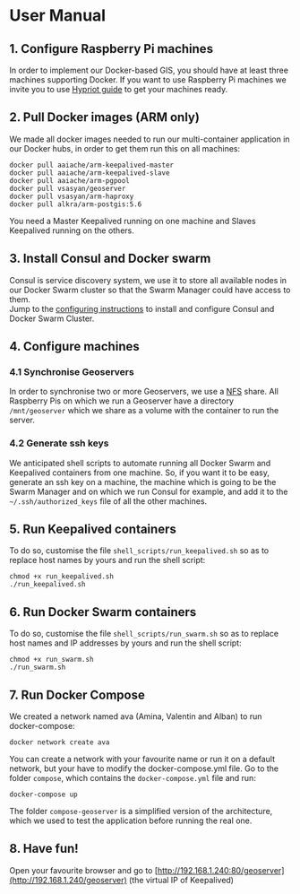 # User Manual

## 1. Configure Raspberry Pi machines

In order to implement our Docker-based GIS, you should have at least three machines supporting Docker. If you want to use Raspberry Pi machines we invite you to use [Hypriot guide](http://blog.hypriot.com/getting-started-with-docker-on-your-arm-device/) to get your machines ready.


## 2. Pull Docker images (ARM only)

We made all docker images needed to run our multi-container application in our Docker hubs, in order to get them run this on all machines:

    docker pull aaiache/arm-keepalived-master
    docker pull aaiache/arm-keepalived-slave
    docker pull aaiache/arm-pgpool
    docker pull vsasyan/geoserver
    docker pull vsasyan/arm-haproxy
    docker pull alkra/arm-postgis:5.6

You need a Master Keepalived running on one machine and Slaves Keepalived running on the others.


## 3. Install Consul and Docker swarm

Consul is service discovery system, we use it to store all available nodes in our Docker Swarm cluster so that the Swarm Manager could have access to them.  
Jump to the [configuring instructions](../consul/config.md) to install and configure Consul and Docker Swarm Cluster.


## 4. Configure machines
### 4.1 Synchronise Geoservers

In order to synchronise two or more Geoservers, we use a [NFS](NFS_Server.md) share.
All Raspberry Pis on which we run a Geoserver have a directory `/mnt/geoserver` which we share as a volume with the container to run the server.

### 4.2 Generate ssh keys

We anticipated shell scripts to automate running all Docker Swarm and Keepalived containers from one machine. So, if you want it to be easy, generate an ssh key on a machine, the machine which is going to be the Swarm Manager and on which we run Consul for example, and add it to the `~/.ssh/authorized_keys` file of all the other machines.


## 5. Run Keepalived containers

To do so, customise the file `shell_scripts/run_keepalived.sh` so as to replace host names by yours and run the shell script:

    chmod +x run_keepalived.sh
    ./run_keepalived.sh


## 6. Run Docker Swarm containers

To do so, customise the file `shell_scripts/run_swarm.sh` so as to replace host names and IP addresses by yours and run the shell script:

    chmod +x run_swarm.sh
    ./run_swarm.sh


## 7. Run Docker Compose

We created a network named ava (Amina, Valentin and Alban) to run docker-compose:

    docker network create ava

You can create a network with your favourite name or run it on a default network, but your have to modify the docker-compose.yml file.
Go to the folder `compose`, which contains the `docker-compose.yml` file and run:

    docker-compose up

The folder `compose-geoserver` is a simplified version of the architecture, which we used to test the application before running the real one.


## 8. Have fun!

Open your favourite browser and go to [http://192.168.1.240:80/geoserver](http://192.168.1.240/geoserver) (the virtual IP of Keepalived)

